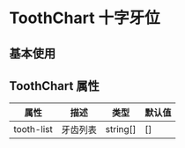 <script setup>
import demo from './demo.vue'

</script>

# ToothChart 十字牙位

## 基本使用

<Preview comp-name="ToothChart" demo-name="demo">
  <demo />
</Preview>

## ToothChart 属性

| 属性 | 描述 | 类型 | 默认值 |
| ---- | ---- | ---- | ---- |
| tooth-list | 牙齿列表 | string[] | [] |

